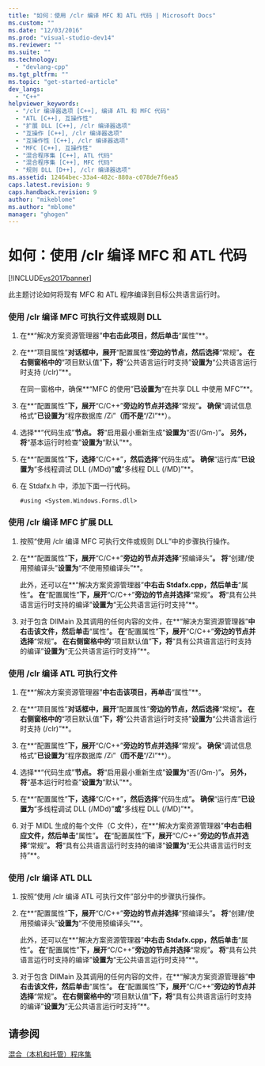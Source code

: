 ```yaml
---
title: "如何：使用 /clr 编译 MFC 和 ATL 代码 | Microsoft Docs"
ms.custom: ""
ms.date: "12/03/2016"
ms.prod: "visual-studio-dev14"
ms.reviewer: ""
ms.suite: ""
ms.technology: 
  - "devlang-cpp"
ms.tgt_pltfrm: ""
ms.topic: "get-started-article"
dev_langs: 
  - "C++"
helpviewer_keywords: 
  - "/clr 编译器选项 [C++], 编译 ATL 和 MFC 代码"
  - "ATL [C++], 互操作性"
  - "扩展 DLL [C++], /clr 编译器选项"
  - "互操作 [C++], /clr 编译器选项"
  - "互操作性 [C++], /clr 编译器选项"
  - "MFC [C++], 互操作性"
  - "混合程序集 [C++], ATL 代码"
  - "混合程序集 [C++], MFC 代码"
  - "规则 DLL [D++], /clr 编译器选项"
ms.assetid: 12464bec-33a4-482c-880a-c078de7f6ea5
caps.latest.revision: 9
caps.handback.revision: 9
author: "mikeblome"
ms.author: "mblome"
manager: "ghogen"
---
```

# 如何：使用 /clr 编译 MFC 和 ATL 代码
[!INCLUDE[vs2017banner](../assembler/inline/includes/vs2017banner.md)]

此主题讨论如何将现有 MFC 和 ATL 程序编译到目标公共语言运行时。  
  
### 使用 \/clr 编译 MFC 可执行文件或规则 DLL  
  
1.  在**“解决方案资源管理器”**中右击此项目，然后单击**“属性”**。  
  
2.  在**“项目属性”**对话框中，展开**“配置属性”**旁边的节点，然后选择**“常规”**。  在右侧窗格中的**“项目默认值”**下，将**“公共语言运行时支持”**设置为**“公共语言运行时支持 \(\/clr\)”**。  
  
     在同一窗格中，确保**“MFC 的使用”**已设置为**“在共享 DLL 中使用 MFC”**。  
  
3.  在**“配置属性”**下，展开**“C\/C\+\+”**旁边的节点并选择**“常规”**。  确保**“调试信息格式”**已设置为**“程序数据库 \/Zi”**（而不是**“\/ZI”**）。  
  
4.  选择**“代码生成”**节点。  将**“启用最小重新生成”**设置为**“否\(\/Gm\-\)”**。  另外，将**“基本运行时检查”**设置为**“默认”**。  
  
5.  在**“配置属性”**下，选择**“C\/C\+\+”**，然后选择**“代码生成”**。  确保**“运行库”**已设置为**“多线程调试 DLL \(\/MDd\)”**或**“多线程 DLL \(\/MD\)”**。  
  
6.  在 Stdafx.h 中，添加下面一行代码。  
  
    ```  
    #using <System.Windows.Forms.dll>  
    ```  
  
### 使用 \/clr 编译 MFC 扩展 DLL  
  
1.  按照“使用 \/clr 编译 MFC 可执行文件或规则 DLL”中的步骤执行操作。  
  
2.  在**“配置属性”**下，展开**“C\/C\+\+”**旁边的节点并选择**“预编译头”**。  将**“创建\/使用预编译头”**设置为**“不使用预编译头”**。  
  
     此外，还可以在**“解决方案资源管理器”**中右击 Stdafx.cpp，然后单击**“属性”**。  在**“配置属性”**下，展开**“C\/C\+\+”**旁边的节点并选择**“常规”**。  将**“具有公共语言运行时支持的编译”**设置为**“无公共语言运行时支持”**。  
  
3.  对于包含 DllMain 及其调用的任何内容的文件，在**“解决方案资源管理器”**中右击该文件，然后单击**“属性”**。  在**“配置属性”**下，展开**“C\/C\+\+”**旁边的节点并选择**“常规”**。  在右侧窗格中的**“项目默认值”**下，将**“具有公共语言运行时支持的编译”**设置为**“无公共语言运行时支持”**。  
  
### 使用 \/clr 编译 ATL 可执行文件  
  
1.  在**“解决方案资源管理器”**中右击该项目，再单击**“属性”**。  
  
2.  在**“项目属性”**对话框中，展开**“配置属性”**旁边的节点，然后选择**“常规”**。  在右侧窗格中的**“项目默认值”**下，将**“公共语言运行时支持”**设置为**“公共语言运行时支持 \(\/clr\)”**。  
  
3.  在**“配置属性”**下，展开**“C\/C\+\+”**旁边的节点并选择**“常规”**。  确保**“调试信息格式”**已设置为**“程序数据库 \/Zi”**（而不是**“\/ZI”**）。  
  
4.  选择**“代码生成”**节点。  将**“启用最小重新生成”**设置为**“否\(\/Gm\-\)”**。  另外，将**“基本运行时检查”**设置为**“默认”**。  
  
5.  在**“配置属性”**下，选择**“C\/C\+\+”**，然后选择**“代码生成”**。  确保**“运行库”**已设置为**“多线程调试 DLL \(\/MDd\)”**或**“多线程 DLL \(\/MD\)”**。  
  
6.  对于 MIDL 生成的每个文件（C 文件），在**“解决方案资源管理器”**中右击相应文件，然后单击**“属性”**。  在**“配置属性”**下，展开**“C\/C\+\+”**旁边的节点并选择**“常规”**。  将**“具有公共语言运行时支持的编译”**设置为**“无公共语言运行时支持”**。  
  
### 使用 \/clr 编译 ATL DLL  
  
1.  按照“使用 \/clr 编译 ATL 可执行文件”部分中的步骤执行操作。  
  
2.  在**“配置属性”**下，展开**“C\/C\+\+”**旁边的节点并选择**“预编译头”**。  将**“创建\/使用预编译头”**设置为**“不使用预编译头”**。  
  
     此外，还可以在**“解决方案资源管理器”**中右击 Stdafx.cpp，然后单击**“属性”**。  在**“配置属性”**下，展开**“C\/C\+\+”**旁边的节点并选择**“常规”**。  将**“具有公共语言运行时支持的编译”**设置为**“无公共语言运行时支持”**。  
  
3.  对于包含 DllMain 及其调用的任何内容的文件，在**“解决方案资源管理器”**中右击该文件，然后单击**“属性”**。  在**“配置属性”**下，展开**“C\/C\+\+”**旁边的节点并选择**“常规”**。  在右侧窗格中的**“项目默认值”**下，将**“具有公共语言运行时支持的编译”**设置为**“无公共语言运行时支持”**。  
  
## 请参阅  
 [混合（本机和托管）程序集](../dotnet/mixed-native-and-managed-assemblies.md)